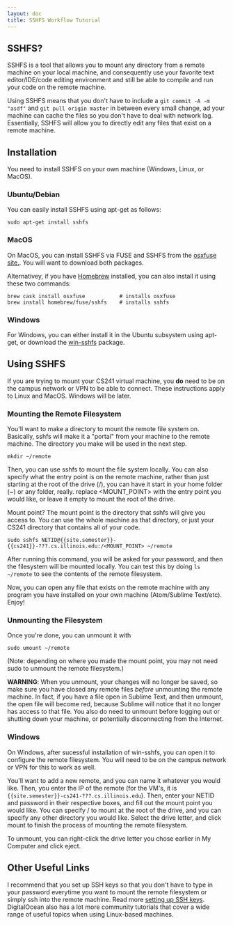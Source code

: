 ```yaml
---
layout: doc
title: SSHFS Workflow Tutorial
---
```


## SSHFS?

SSHFS is a tool that allows you to mount any directory from a remote machine on your local machine, and consequently use your favorite text editor/IDE/code editing environment and still be able to compile and run your code on the remote machine.

Using SSHFS means that you don't have to include a `git commit -A -m "asdf"` and `git pull origin master` in between every small change, ad your machine can cache the files so you don't have to deal with network lag. Essentially, SSHFS will allow you to directly edit any files that exist on a remote machine.

## Installation

You need to install SSHFS on your own machine (Windows, Linux, or MacOS).

### Ubuntu/Debian

You can easily install SSHFS using apt-get as follows:

```
sudo apt-get install sshfs
```

### MacOS

On MacOS, you can install SSHFS via FUSE and SSHFS from the [osxfuse site.](https://osxfuse.github.io). You will want to download both packages.

Alternativey, if you have [Homebrew](http://brew.sh) installed, you can also install it using these two commands:

```
brew cask install osxfuse           # installs osxfuse
brew install homebrew/fuse/sshfs    # installs sshfs
```

### Windows

For Windows, you can either install it in the Ubuntu subsystem using apt-get, or download the [win-sshfs](https://win-sshfs.googlecode.com/files/win-sshfs-0.0.1.5-setup.exe) package.

## Using SSHFS

If you are trying to mount your CS241 virtual machine, you **do** need to be on the campus network or VPN to be able to connect. These instructions apply to Linux and MacOS. Windows will be later.

### Mounting the Remote Filesystem

You'll want to make a directory to mount the remote file system on. Basically, sshfs will make it a "portal" from your machine to the remote machine. The directory you make will be used in the next step.

```
mkdir ~/remote
```

Then, you can use sshfs to mount the file system locally. You can also specify what the entry point is on the remote machine, rather than just starting at the root of the drive (/), you can have it start in your home folder (~) or any folder, really. replace <MOUNT_POINT> with the entry point you would like, or leave it empty to mount the root of the drive.

Mount point? The mount point is the directory that sshfs will give you access to. You can use the whole machine as that directory, or just your CS241 directory that contains all of your code.

```
sudo sshfs NETID@{{site.semester}}-{{cs241}}-???.cs.illinois.edu:/<MOUNT_POINT> ~/remote
```

After running this command, you will be asked for your password, and then the filesystem will be mounted locally. You can test this by doing `ls ~/remote` to see the contents of the remote filesystem.

Now, you can open any file that exists on the remote machine with any program you have installed on your own machine (Atom/Sublime Text/etc). Enjoy!

### Unmounting the Filesystem

Once you're done, you can unmount it with

```
sudo umount ~/remote
```

(Note: depending on where you made the mount point, you may not need sudo to unmount the remote filesystem.)

**WARNING**: When you unmount, your changes will no longer be saved, so make sure you have closed any remote files *before* unmounting the remote machine. In fact, if you have a file open in Sublime Text, and then unmount, the open file will become red, because Sublime will notice that it no longer has access to that file. You also do need to unmount before logging out or shutting down your machine, or potentially disconnecting from the Internet.

### Windows

On Windows, after sucessful installation of win-sshfs, you can open it to configure the remote filesystem. You will need to be on the campus network or VPN for this to work as well.

You'll want to add a new remote, and you can name it whatever you would like. Then, you enter the IP of the remote (for the VM's, it is `{{site.semester}}-cs241-???.cs.illinois.edu`). Then, enter your NETID and password in their respective boxes, and fill out the mount point you would like. You can specify / to mount at the root of the drive, and you can specify any other directory you would like. Select the drive letter, and click mount to finish the process of mounting the remote filesystem.

To unmount, you can right-click the drive letter you chose earlier in My Computer and click eject.

## Other Useful Links
I recommend that you set up SSH keys so that you don't have to type in your password everytime you want to mount the remote filesystem or simply ssh into the remote machine. Read more [setting up SSH keys](https://www.digitalocean.com/community/tutorials/how-to-set-up-ssh-keys--2). DigitalOcean also has a lot more community tutorials that cover a wide range of useful topics when using Linux-based machines.

